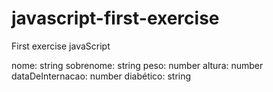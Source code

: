# javascript-first-exercise
First exercise javaScript 

nome: string
sobrenome: string
peso: number
altura: number
dataDeInternacao: number
diabético: string
